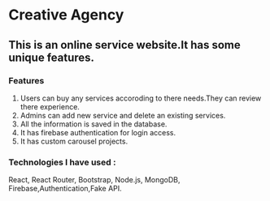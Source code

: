 # Creative Agency

## This is an online service website.It has some unique features.
### Features
1. Users can buy any services accoroding to there needs.They can review there experience.
2. Admins can add new service and delete an existing services.
3. All the information is saved in the database.
4. It has firebase authentication for login access.
5. It has custom carousel projects.

### Technologies I have used :
React, React Router, Bootstrap, Node.js, MongoDB, Firebase,Authentication,Fake API.
